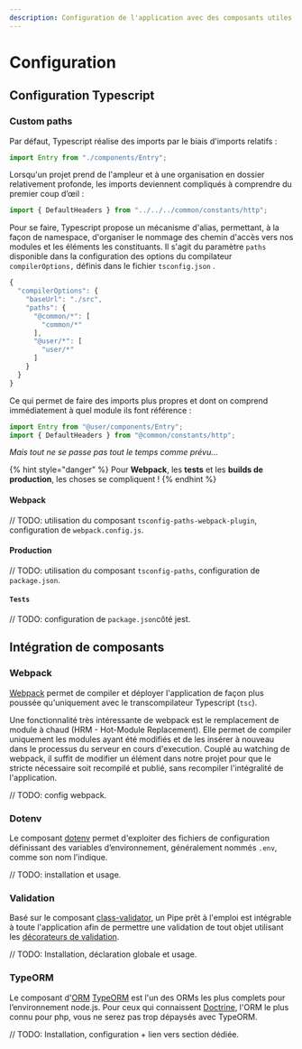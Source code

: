```yaml
---
description: Configuration de l'application avec des composants utiles
---
```


# Configuration

## Configuration Typescript

### Custom paths

Par défaut, Typescript réalise des imports par le biais d'imports relatifs :

```typescript
import Entry from "./components/Entry";
```

Lorsqu'un projet prend de l'ampleur et à une organisation en dossier relativement profonde, les imports deviennent compliqués à comprendre du premier coup d’œil :

```typescript
import { DefaultHeaders } from "../../../common/constants/http";
```

Pour se faire, Typescript propose un mécanisme d'alias, permettant, à la façon de namespace, d'organiser le nommage des chemin d'accès vers nos modules et les éléments les constituants. Il s'agit du paramètre `paths` disponible dans la configuration des options du compilateur `compilerOptions,` définis dans le fichier `tsconfig.json` .

```javascript
{
  "compilerOptions": {
    "baseUrl": "./src",
    "paths": {
      "@common/*": [
        "common/*"
      ],
      "@user/*": [
        "user/*"
      ]
    }
  }
}
```

Ce qui permet de faire des imports plus propres et dont on comprend immédiatement à quel module ils font référence :

```typescript
import Entry from "@user/components/Entry";
import { DefaultHeaders } from "@common/constants/http";
```

_Mais tout ne se passe pas tout le temps comme prévu..._

{% hint style="danger" %}
Pour **Webpack**, les **tests** et les **builds de production**, les choses se compliquent !
{% endhint %}

#### Webpack

// TODO: utilisation du composant `tsconfig-paths-webpack-plugin`, configuration de `webpack.config.js`.

#### Production

// TODO: utilisation du composant `tsconfig-paths`, configuration de `package.json`.

#### `Tests`

// TODO: configuration de `package.json`côté jest.

## Intégration de composants

### Webpack

[Webpack](https://webpack.js.org/) permet de compiler et déployer l'application de façon plus poussée qu'uniquement avec le transcompilateur Typescript \(`tsc`\).

Une fonctionnalité très intéressante de webpack est le remplacement de module à chaud \(HRM - Hot-Module Replacement\). Elle permet de compiler uniquement les modules ayant été modifiés et de les insérer à nouveau dans le processus du serveur en cours d'execution. Couplé au watching de webpack, il suffit de modifier un élément dans notre projet pour que le stricte nécessaire soit recompilé et publié, sans recompiler l'intégralité de l'application.

// TODO: config webpack.

### Dotenv

Le composant [dotenv](https://github.com/motdotla/dotenv) permet d'exploiter des fichiers de configuration définissant des variables d’environnement, généralement nommés `.env`, comme son nom l'indique.

// TODO: installation et usage.

### Validation

Basé sur le composant [class-validator](https://github.com/typestack/class-validator), un Pipe prêt à l'emploi est intégrable à toute l'application afin de permettre une validation de tout objet utilisant les [décorateurs de validation](https://github.com/typestack/class-validator#validation-decorators).

// TODO: Installation, déclaration globale et usage.

### TypeORM

Le composant d'[ORM](https://fr.wikipedia.org/wiki/Mapping_objet-relationnel) [TypeORM](http://typeorm.io) est l'un des ORMs les plus complets pour l’environnement node.js. Pour ceux qui connaissent [Doctrine](https://www.doctrine-project.org/projects/orm.html), l'ORM le plus connu pour php, vous ne serez pas trop dépaysés avec TypeORM.

// TODO: Installation, configuration + lien vers section dédiée.

